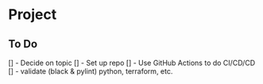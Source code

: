# Project

## To Do

[] - Decide on topic
[] - Set up repo
[] - Use GitHub Actions to do CI/CD/CD 
    [] - validate (black & pylint) python, terraform, etc.


